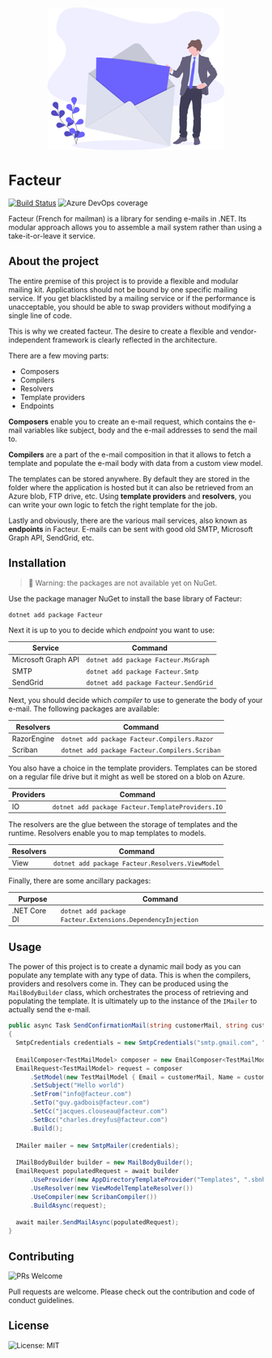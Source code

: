 <p align="center"><img src="assets/letter.svg?raw=true" width="350" alt="Logo"></p>

# Facteur 

[![Build Status](https://dev.azure.com/dimenicsbe/Utilities/_apis/build/status/dimenics.facteur?branchName=master)](https://dev.azure.com/dimenicsbe/Utilities/_build/latest?definitionId=177&branchName=master) ![Azure DevOps coverage](https://img.shields.io/azure-devops/coverage/dimenicsbe/utilities/177)

Facteur (French for mailman) is a library for sending e-mails in .NET. Its modular approach allows you to assemble a mail system rather than using a take-it-or-leave it service.

## About the project

The entire premise of this project is to provide a flexible and modular mailing kit. Applications should not be bound by one specific mailing service. If you get blacklisted by a mailing service or if the performance is unacceptable, you should be able to swap providers without modifying a single line of code. 

This is why we created facteur. The desire to create a flexible and vendor-independent framework is clearly reflected in the architecture.

There are a few moving parts:

- Composers
- Compilers
- Resolvers
- Template providers
- Endpoints

**Composers** enable you to create an e-mail request, which contains the e-mail variables like subject, body and the e-mail addresses to send the mail to.

**Compilers** are a part of the e-mail composition in that it allows to fetch a template and populate the e-mail body with data from a custom view model. 

The templates can be stored anywhere. By default they are stored in the folder where the application is hosted but it can also be retrieved from an Azure blob, FTP drive, etc. Using **template providers** and **resolvers**, you can write your own logic to fetch the right template for the job.

Lastly and obviously, there are the various mail services, also known as **endpoints** in Facteur. E-mails can be sent with good old SMTP, Microsoft Graph API, SendGrid, etc.

## Installation

> 🚧 Warning: the packages are not available yet on NuGet.

Use the package manager NuGet to install the base library of Facteur:

`dotnet add package Facteur`

Next it is up to you to decide which *endpoint* you want to use:

| Service             | Command                               |
| ------------------- | ------------------------------------- |
| Microsoft Graph API | `dotnet add package Facteur.MsGraph`  |
| SMTP                | `dotnet add package Facteur.Smtp`     |
| SendGrid            | `dotnet add package Facteur.SendGrid` |

Next, you should decide which *compiler* to use to generate the body of your e-mail. The following packages are available:

| Resolvers   | Command                                        |
| ----------- | ---------------------------------------------- |
| RazorEngine | `dotnet add package Facteur.Compilers.Razor`   |
| Scriban     | `dotnet add package Facteur.Compilers.Scriban` |

You also have a choice in the template providers. Templates can be stored on a regular file drive but it might as well be stored on a blob on Azure.

| Providers | Command                                           |
| --------- | ------------------------------------------------- |
| IO        | `dotnet add package Facteur.TemplateProviders.IO` |

The resolvers are the glue between the storage of templates and the runtime. Resolvers enable you to map templates to models.

| Resolvers | Command                                          |
| --------- | ------------------------------------------------ |
| View      | `dotnet add package Facteur.Resolvers.ViewModel` |

Finally, there are some ancillary packages:

| Purpose      | Command                                                     |
| ------------ | ----------------------------------------------------------- |
| .NET Core DI | `dotnet add package Facteur.Extensions.DependencyInjection` |

## Usage

The power of this project is to create a dynamic mail body as you can populate any template with any type of data. This is when the compilers, providers and resolvers come in. They can be produced using the `MailBodyBuilder` class, which orchestrates the process of retrieving and populating the template. It is ultimately up to the instance of the `IMailer` to actually send the e-mail.

``` csharp
public async Task SendConfirmationMail(string customerMail, string customerName)
{
  SmtpCredentials credentials = new SmtpCredentials("smtp.gmail.com", "587", "false", "true", "myuser@gmail.com", "mypassword");

  EmailComposer<TestMailModel> composer = new EmailComposer<TestMailModel>();
  EmailRequest<TestMailModel> request = composer
      .SetModel(new TestMailModel { Email = customerMail, Name = customerMail })
      .SetSubject("Hello world")
      .SetFrom("info@facteur.com")
      .SetTo("guy.gadbois@facteur.com")
      .SetCc("jacques.clouseau@facteur.com")
      .SetBcc("charles.dreyfus@facteur.com")
      .Build();

  IMailer mailer = new SmtpMailer(credentials);

  IMailBodyBuilder builder = new MailBodyBuilder();
  EmailRequest populatedRequest = await builder
      .UseProvider(new AppDirectoryTemplateProvider("Templates", ".sbnhtml"))
      .UseResolver(new ViewModelTemplateResolver())
      .UseCompiler(new ScribanCompiler())
      .BuildAsync(request);

  await mailer.SendMailAsync(populatedRequest);
}
```

## Contributing

![PRs Welcome](https://img.shields.io/badge/PRs-welcome-brightgreen.svg?style=flat-square)

Pull requests are welcome. Please check out the contribution and code of conduct guidelines.

## License

![License: MIT](https://img.shields.io/badge/License-MIT-blue.svg)
